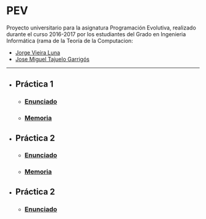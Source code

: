 # PEV

Proyecto universitario para la asignatura Programación Evolutiva, realizado durante el curso 2016-2017 por los estudiantes del Grado en Ingenieria Informática (rama de la Teoría de la Computacion:

* [Jorge Vieira Luna](https://github.com/jorgevl)
* [Jose Miguel Tajuelo Garrigós](https://github.com/J-888)

---

* ## Práctica 1
  * ### [Enunciado](docs/Práctica1.pdf)
  * ### [Memoria](docs/Memoria1.pdf)
  
* ## Práctica 2
  * ### [Enunciado](docs/Práctica2.pdf)
  * ### [Memoria](docs/Memoria2.pdf)
  
* ## Práctica 2
  * ### [Enunciado](docs/Práctica3.pdf)
